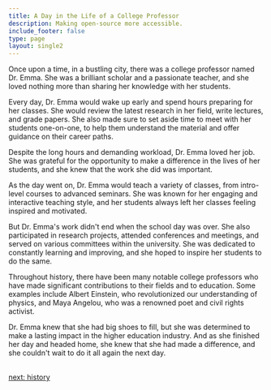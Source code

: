 ```yaml
---
title: A Day in the Life of a College Professor
description: Making open-source more accessible.
include_footer: false
type: page
layout: single2
---
```


<p>
Once upon a time, in a bustling city, there was a college professor named Dr. Emma. She was a brilliant scholar and a passionate teacher, and she loved nothing more than sharing her knowledge with her students.

Every day, Dr. Emma would wake up early and spend hours preparing for her classes. She would review the latest research in her field, write lectures, and grade papers. She also made sure to set aside time to meet with her students one-on-one, to help them understand the material and offer guidance on their career paths.

Despite the long hours and demanding workload, Dr. Emma loved her job. She was grateful for the opportunity to make a difference in the lives of her students, and she knew that the work she did was important.

As the day went on, Dr. Emma would teach a variety of classes, from intro-level courses to advanced seminars. She was known for her engaging and interactive teaching style, and her students always left her classes feeling inspired and motivated.

But Dr. Emma's work didn't end when the school day was over. She also participated in research projects, attended conferences and meetings, and served on various committees within the university. She was dedicated to constantly learning and improving, and she hoped to inspire her students to do the same.

Throughout history, there have been many notable college professors who have made significant contributions to their fields and to education. Some examples include Albert Einstein, who revolutionized our understanding of physics, and Maya Angelou, who was a renowned poet and civil rights activist.

Dr. Emma knew that she had big shoes to fill, but she was determined to make a lasting impact in the higher education industry. And as she finished her day and headed home, she knew that she had made a difference, and she couldn't wait to do it all again the next day.

<br>
<a href="https://workdojos.com/collegeprofessor/history">next: history</a>
<br>
</p>